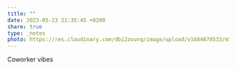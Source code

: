 ```yaml
---
title: ""
date: 2023-05-23 21:35:45 +0200
share: true
type: _notes
photo: https://res.cloudinary.com/dbi2zounq/image/upload/v1684870533/m749matayjhjovxpzjsl.jpg
---
```

Coworker vibes
